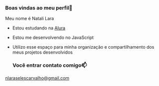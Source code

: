 ### Boas vindas ao meu perfil💖

Meu nome é Natali Lara 

- Estou estudando na [Alura](https://www.alura.com.br)
- Estou me desenvolvendo no JavaScript
- Utilizo esse espaço para minha organização e compartilhamento dos meus projetos desenvolvidos
  
  ### Você entrar contato comigo📫
  
nlaraselescarvalho@gmail.com
